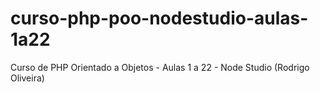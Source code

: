 # curso-php-poo-nodestudio-aulas-1a22
Curso de PHP Orientado a Objetos - Aulas 1 a 22 - Node Studio (Rodrigo Oliveira)
